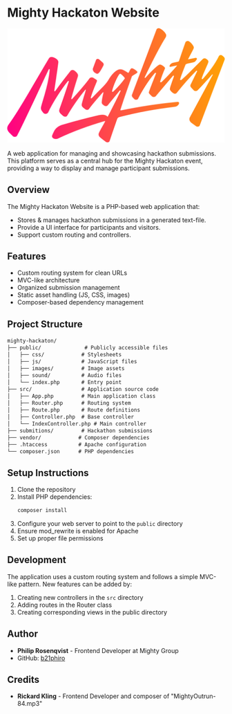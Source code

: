 # Mighty Hackaton Website

![Mighty Firebird](public/images/mighty-firebird.svg)

A web application for managing and showcasing hackathon submissions. This platform serves as a central hub for the Mighty Hackaton event, providing a way to display and manage participant submissions.

## Overview

The Mighty Hackaton Website is a PHP-based web application that:
- Stores & manages hackathon submissions in a generated text-file.
- Provide a UI interface for participants and visitors.
- Support custom routing and controllers.

## Features

- Custom routing system for clean URLs
- MVC-like architecture
- Organized submission management
- Static asset handling (JS, CSS, images)
- Composer-based dependency management

## Project Structure

```
mighty-hackaton/
├── public/              # Publicly accessible files
│   ├── css/            # Stylesheets
│   ├── js/             # JavaScript files
│   ├── images/         # Image assets
│   ├── sound/          # Audio files
│   └── index.php       # Entry point
├── src/                # Application source code
│   ├── App.php         # Main application class
│   ├── Router.php      # Routing system
│   ├── Route.php       # Route definitions
│   ├── Controller.php  # Base controller
│   └── IndexController.php # Main controller
├── submitions/         # Hackathon submissions
├── vendor/            # Composer dependencies
├── .htaccess          # Apache configuration
└── composer.json      # PHP dependencies
```

## Setup Instructions

1. Clone the repository
2. Install PHP dependencies:
   ```bash
   composer install
   ```
3. Configure your web server to point to the `public` directory
4. Ensure mod_rewrite is enabled for Apache
5. Set up proper file permissions

## Development

The application uses a custom routing system and follows a simple MVC-like pattern. New features can be added by:

1. Creating new controllers in the `src` directory
2. Adding routes in the Router class
3. Creating corresponding views in the public directory

## Author

- **Philip Rosenqvist** - Frontend Developer at Mighty Group
- GitHub: [b21phiro](https://github.com/b21phiro)

## Credits

- **Rickard Kling** - Frontend Developer and composer of "MightyOutrun-84.mp3"